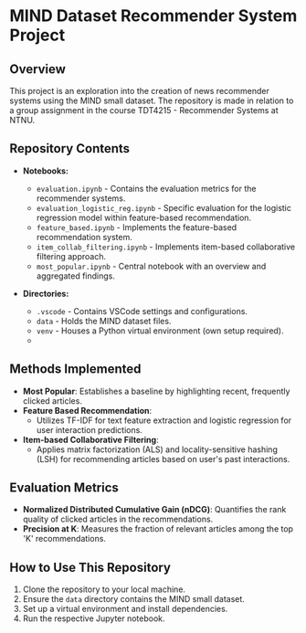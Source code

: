 # MIND Dataset Recommender System Project

## Overview
This project is an exploration into the creation of news recommender systems using the MIND small dataset. The repository is made in relation to a group assignment in the course TDT4215 - Recommender Systems at NTNU.

## Repository Contents

- **Notebooks:**
  - `evaluation.ipynb` - Contains the evaluation metrics for the recommender systems.
  - `evaluation_logistic_reg.ipynb` - Specific evaluation for the logistic regression model within feature-based recommendation.
  - `feature_based.ipynb` - Implements the feature-based recommendation system.
  - `item_collab_filtering.ipynb` - Implements item-based collaborative filtering approach.
  - `most_popular.ipynb` - Central notebook with an overview and aggregated findings.

- **Directories:**
  - `.vscode` - Contains VSCode settings and configurations.
  - `data` - Holds the MIND dataset files.
  - `venv` - Houses a Python virtual environment (own setup required).
  - 
## Methods Implemented

- **Most Popular**: Establishes a baseline by highlighting recent, frequently clicked articles.
- **Feature Based Recommendation**: 
  - Utilizes TF-IDF for text feature extraction and logistic regression for user interaction predictions.
- **Item-based Collaborative Filtering**: 
  - Applies matrix factorization (ALS) and locality-sensitive hashing (LSH) for recommending articles based on user's past interactions.

## Evaluation Metrics

- **Normalized Distributed Cumulative Gain (nDCG)**: Quantifies the rank quality of clicked articles in the recommendations.
- **Precision at K**: Measures the fraction of relevant articles among the top 'K' recommendations.

## How to Use This Repository

1. Clone the repository to your local machine.
2. Ensure the `data` directory contains the MIND small dataset.
3. Set up a virtual environment and install dependencies.
4. Run the respective Jupyter notebook.
